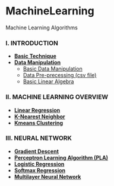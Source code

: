 # MachineLearning
Machine Learning Algorithms

### I. INTRODUCTION
- **[Basic Technique](https://github.com/CuteBoiz/MachineLearning)**
- **[Data Manipulation](https://github.com/CuteBoiz/MachineLearning)**
	- [Basic Data Manipulation](https://github.com/CuteBoiz/MachineLearning/blob/master/1-DataManipulation/DataManipulation.ipynb)
	- [Data Pre-precessing (csv file)](https://github.com/CuteBoiz/MachineLearning/blob/master/1-DataManipulation/DataPre-processing.ipynb)
	- [Basic Linear Algebra](https://github.com/CuteBoiz/MachineLearning/blob/master/1-DataManipulation/LinearAlgebra.ipynb)

### II. MACHINE LEARNING OVERVIEW                              
- **[Linear Regression](https://github.com/CuteBoiz/MachineLearning)**
- **[K-Nearest Neighbor](https://github.com/CuteBoiz/MachineLearning)**
- **[Kmeans Clustering](https://github.com/CuteBoiz/MachineLearning)**

### III. NEURAL NETWORK
- **[Gradient Descent](https://github.com/CuteBoiz/MachineLearning)**
- **[Perceptron Learning Algorithm (PLA)](https://github.com/CuteBoiz/MachineLearning)**
- **[Logistic Regression](https://github.com/CuteBoiz/MachineLearning)**
- **[Softmax Regression](https://github.com/CuteBoiz/MachineLearning)**
- **[Multilayer Neural Network](https://github.com/CuteBoiz/MachineLearning)**